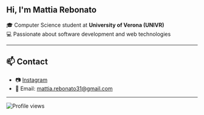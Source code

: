 ## Hi, I'm Mattia Rebonato</h1>

🎓 Computer Science student at <strong>University of Verona (UNIVR)</strong><br/>
💻 Passionate about software development and web technologies <br/>

---

## 📫 Contact

- 📷 [Instagram](https://instagram.com/mattia.rebo)  
- 📧 Email: [mattia.rebonato31@gmail.com](mailto:mattia.rebonato31@gmail.com)

---

<img src="https://komarev.com/ghpvc/?username=MattiaRebonato&style=flat-square&color=blue" alt="Profile views"/>
